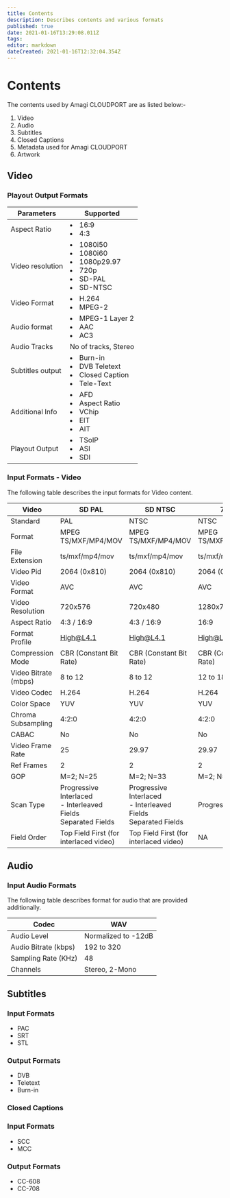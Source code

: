 ```yaml
---
title: Contents
description: Describes contents and various formats
published: true
date: 2021-01-16T13:29:08.011Z
tags: 
editor: markdown
dateCreated: 2021-01-16T12:32:04.354Z
---
```


# Contents

The contents used by Amagi CLOUDPORT are as listed below:-

1. Video
2. Audio
3. Subtitles
4. Closed Captions
5. Metadata used for Amagi CLOUDPORT
6. Artwork

## Video


### Playout Output Formats

|Parameters|Supported|
|---|---|
|Aspect Ratio|	<li>16:9<li>4:3|
|Video resolution|	<li>1080i50<li>1080i60<li>1080p29.97<li>720p<li>SD-PAL<li>SD-NTSC|
|Video Format|	<li>H.264<li>MPEG-2|
|Audio format|	<li>MPEG-1 Layer 2<li>AAC<li>AC3|
|Audio Tracks|	No of tracks, Stereo
|Subtitles output|	<li>Burn-in<li>DVB Teletext<li>Closed Caption<li>Tele-Text|
|Additional Info|	<li>AFD<li>Aspect Ratio<li>VChip<li>EIT<li>AIT|
|Playout Output|<li>TSoIP<li>ASI<li>SDI|

  
### Input Formats - Video
 
The following table describes the input formats for Video content.
  
|Video|SD PAL|SD NTSC|720P|HD [1080i50]|HD [1080i60]|HD [1080p25]|
|--|--|--|--|--|--|--|
|Standard|PAL|NTSC|NTSC|PAL|NTSC|PAL|
|Format|MPEG TS/MXF/MP4/MOV|MPEG TS/MXF/MP4/MOV|MPEG TS/MXF/MP4/MOV|MPEG TS/MXF/MP4/MOV|MPEG TS/MXF/MP4/MOV|MPEG TS/MXF/MP4/MOV|
|File Extension|ts/mxf/mp4/mov|ts/mxf/mp4/mov|ts/mxf/mp4/mov|ts/mxf/mp4/mov|ts/mxf/mp4/mov|ts/mxf/mp4/mov|
|Video Pid|2064 (0x810)|2064 (0x810)|2064 (0x810)|2064 (0x810)|2064 (0x810)|2064 (0x810)|
|Video Format|AVC|AVC|AVC|AVC|AVC|AVC|
|Video Resolution|720x576|720x480|1280x720|1920x1080|1920x1080|1920x1080|
|Aspect Ratio|4:3 / 16:9|4:3 / 16:9|16:9|16:9|16:9|16:9|
|Format Profile|High@L4.1|High@L4.1|High@L4.1|High@L4.1|High@L4.1|High@L4.1|
|Compression Mode|CBR (Constant Bit Rate)|CBR (Constant Bit Rate)|CBR (Constant Bit Rate)|CBR (Constant Bit Rate)|CBR (Constant Bit Rate)|CBR (Constant Bit Rate)|
|Video Bitrate (mbps)|8 to 12|8 to 12|12 to 18|12|15 to 30|15 to 30|
|Video Codec|H.264|H.264|H.264|H.264|H.264|H.264|
|Color Space|YUV|YUV|YUV|YUV|YUV|YUV|
|Chroma Subsampling|4:2:0|4:2:0|4:2:0|4:2:0|4:2:0|4:2:0|
|CABAC|No|No|No|No|No|No|
|Video Frame Rate|25|29.97|29.97|25|29.97|25|
|Ref Frames|2|2|2|2|2|2|
|GOP|M=2; N=25|M=2; N=33|M=2; N=33|M=2; N=25|M=2; N=33|M=2; N=33|
|Scan Type|Progressive<br>Interlaced <br> - Interleaved Fields<br> Separated Fields|Progressive<br>Interlaced <br> - Interleaved Fields<br> Separated Fields|Progressive|Progressive<br>Interlaced <br> - Interleaved Fields<br> Separated Fields|Progressive<br>Interlaced <br> - Interleaved Fields<br> Separated Fields|Progressive<br>Interlaced <br> - Interleaved Fields<br> Separated Fields|
|Field Order|Top Field First (for interlaced video)|Top Field First (for interlaced video)|NA|Top Field First (for interlaced video)|Top Field First (for interlaced video)|Top Field First (for interlaced video)|

## Audio

### Input Audio Formats

The following table describes format for audio that are provided additionally.
  
|Codec|WAV|
|--|--|
|Audio Level|Normalized to -12dB
|Audio Bitrate (kbps)|192 to 320|
|Sampling Rate (KHz)|48|
|Channels|Stereo, 2-Mono|
  
## Subtitles
  
### Input Formats
  
  * PAC
  * SRT
  * STL
  
### Output Formats
  
  * DVB
  * Teletext
  * Burn-in
  
### Closed Captions
  
  ### Input Formats
  
  * SCC
  * MCC
  
### Output Formats
  
  * CC-608
  * CC-708
